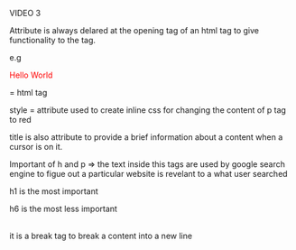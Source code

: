 VIDEO 3

Attribute is always delared at the opening tag of an html tag to give functionality to the tag. 

e.g <p style = "color:red" title = "This is a content">Hello World</p>

<p></p> = html tag

style = attribute used to create inline css for changing the content of p tag to red

title is also attribute to provide a brief information about a content when a cursor is on it.

Important of h and p => the text inside this tags are used by google search engine to figue out a particular website is revelant to a what user searched

h1 is the most important

h6 is the most less important

<br> it is a break tag to break a content into a new line
